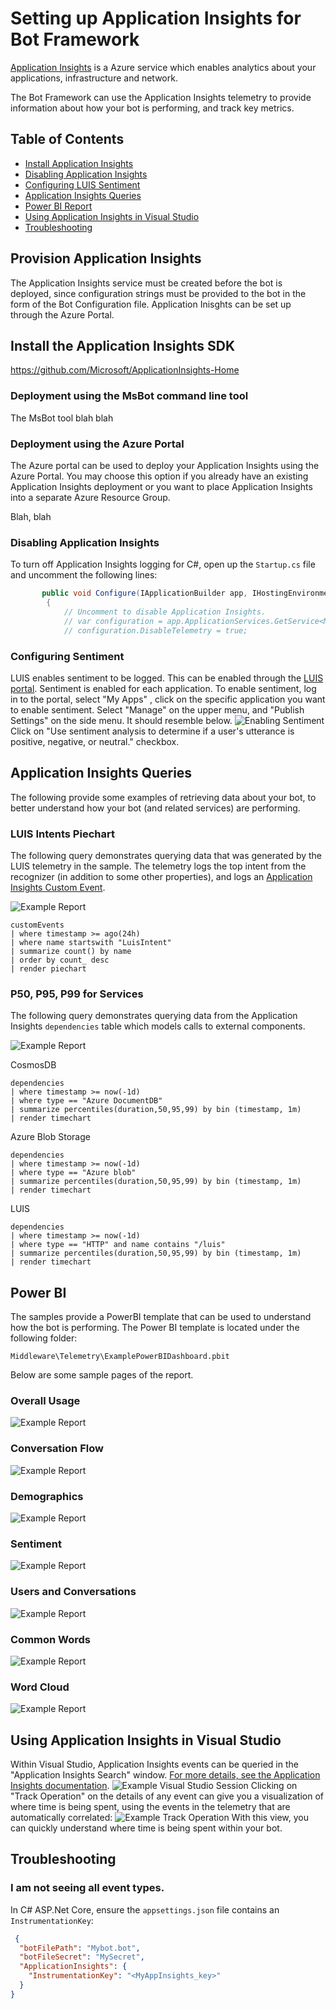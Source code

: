 # Setting up Application Insights for Bot Framework
[Application Insights](https://azure.microsoft.com/en-us/services/application-insights/) is a Azure service which enables analytics about your applications, infrastructure and network.

The Bot Framework can use the  Application Insights telemetry to provide information about how your bot is performing, and track key metrics. 

## Table of Contents
- [Install Application Insights](#install-application-insights)
- [Disabling Application Insights](#disabling-application-insights)
- [Configuring LUIS Sentiment](#configuring-sentiment)
- [Application Insights Queries](#application-insights-queries)
- [Power BI Report](#power-bi)
- [Using Application Insights in Visual Studio](#using-application-insights-in-visual-studio)
- [Troubleshooting](#troubleshooting)



## Provision Application Insights
The Application Insights service must be created before the bot is deployed, since configuration strings must be provided to the bot in the form of the Bot Configuration file. 
Application Inisghts can be set up through the Azure Portal.  

## Install the Application Insights SDK
https://github.com/Microsoft/ApplicationInsights-Home


### Deployment using the MsBot command line tool
The MsBot tool blah blah

### Deployment using the Azure Portal
The Azure portal can be used to deploy your Application Insights using the Azure Portal.  You may choose this option if you already have an existing Application Insights deployment or you want to place Application Insights into a separate Azure Resource Group.

Blah, blah



### Disabling Application Insights

To turn off Application Insights logging for C#, open up the `Startup.cs` file and uncomment the following lines:

```csharp
       public void Configure(IApplicationBuilder app, IHostingEnvironment env)
        {
            // Uncomment to disable Application Insights.
            // var configuration = app.ApplicationServices.GetService<Microsoft.ApplicationInsights.Extensibility.TelemetryConfiguration>();
            // configuration.DisableTelemetry = true;
```



### Configuring Sentiment
LUIS enables sentiment to be logged.  This can be enabled through the [LUIS portal](https://www.luis.ai).
Sentiment is enabled for each application.  To enable sentiment, log in to the portal, select "My Apps" , click on the specific application you want to enable sentiment.
Select "Manage" on the upper menu, and "Publish Settings" on the side menu.  It should resemble below.
![Enabling Sentiment](enable_sentiment.PNG)
Click on "Use sentiment analysis to determine if a user's utterance is positive, negative, or neutral." checkbox.


## Application Insights Queries
The following provide some examples of retrieving data about your bot, to better understand how your bot (and related services) are performing.

###  LUIS Intents Piechart

The following query demonstrates querying data that was generated by the LUIS telemetry in the sample.  The telemetry logs the top intent from the recognizer (in addition to some other properties), and logs an [Application Insights Custom Event](https://docs.microsoft.com/en-us/azure/application-insights/app-insights-api-custom-events-metrics).

![Example Report](luis_pie.png)
```
customEvents
| where timestamp >= ago(24h)
| where name startswith "LuisIntent"
| summarize count() by name
| order by count_ desc
| render piechart
```



### P50, P95, P99 for Services

The following query demonstrates querying data from the Application Insights `dependencies` table which models calls to external components.

![Example Report](p99.png)

CosmosDB
```
dependencies
| where timestamp >= now(-1d)
| where type == "Azure DocumentDB"
| summarize percentiles(duration,50,95,99) by bin (timestamp, 1m)
| render timechart
```
Azure Blob Storage
```
dependencies
| where timestamp >= now(-1d)
| where type == "Azure blob"
| summarize percentiles(duration,50,95,99) by bin (timestamp, 1m)
| render timechart
```
LUIS

```
dependencies
| where timestamp >= now(-1d)
| where type == "HTTP" and name contains "/luis"
| summarize percentiles(duration,50,95,99) by bin (timestamp, 1m)
| render timechart
```

## Power BI
The samples provide a PowerBI template  that can be used to understand how the bot is performing. 
The Power BI template is located under the following folder: 

`Middleware\Telemetry\ExamplePowerBIDashboard.pbit`

Below are some sample pages of the report.

### Overall Usage
![Example Report](powerbi_overall.PNG)
### Conversation Flow
![Example Report](powerbi_convflow.PNG)
### Demographics
![Example Report](powerbi_demo.PNG)
### Sentiment
![Example Report](powerbi_sentiment.PNG)
### Users and Conversations
![Example Report](powerbi_usersconv.PNG)
### Common Words
![Example Report](powerbi_commonwords.PNG)
### Word Cloud
![Example Report](powerbi_wordcloud.PNG)


## Using Application Insights in Visual Studio
Within Visual Studio, Application Insights events can be queried in the "Application Insights Search" window.  [For more details, see the Application Insights documentation](https://docs.microsoft.com/en-us/azure/application-insights/app-insights-diagnostic-search).
![Example Visual Studio Session](visualstudio_appinsights.PNG)
Clicking on "Track Operation" on the details of any event can give you a visualization of where time is being spent, using the events in the telemetry that are automatically correlated:
![Example Track Operation](visualstudio_trackoperation.PNG)
With this view, you can quickly understand where time is being spent within your bot.

## Troubleshooting

### I am not seeing all event types.

In C# ASP.Net Core, ensure the `appsettings.json` file contains an `InstrumentationKey`:
```json
 {
  "botFilePath": "Mybot.bot",
  "botFileSecret": "MySecret",
  "ApplicationInsights": {
    "InstrumentationKey": "<MyAppInsights_key>"
  }
}
```
